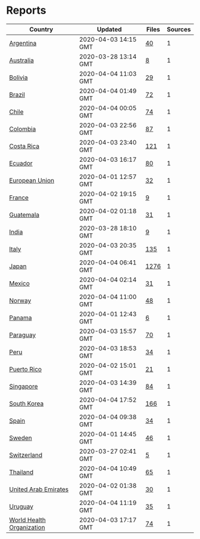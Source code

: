 # Reports

| Country | Updated | Files | Sources |
| --- | --- | --- | --- |
| [Argentina](ar/README.md) | 2020-04-03 14:15 GMT | [40](ar/README.md) | 1 |
| [Australia](au/README.md) | 2020-03-28 13:14 GMT | [8](au/README.md) | 1 |
| [Bolivia](bo/README.md) | 2020-04-04 11:03 GMT | [29](bo/README.md) | 1 |
| [Brazil](br/README.md) | 2020-04-04 01:49 GMT | [72](br/README.md) | 1 |
| [Chile](cl/README.md) | 2020-04-04 00:05 GMT | [74](cl/README.md) | 1 |
| [Colombia](co/README.md) | 2020-04-03 22:56 GMT | [87](co/README.md) | 1 |
| [Costa Rica](cr/README.md) | 2020-04-03 23:40 GMT | [121](cr/README.md) | 1 |
| [Ecuador](ec/README.md) | 2020-04-03 16:17 GMT | [80](ec/README.md) | 1 |
| [European Union](eu/README.md) | 2020-04-01 12:57 GMT | [32](eu/README.md) | 1 |
| [France](fr/README.md) | 2020-04-02 19:15 GMT | [9](fr/README.md) | 1 |
| [Guatemala](gt/README.md) | 2020-04-02 01:18 GMT | [31](gt/README.md) | 1 |
| [India](in/README.md) | 2020-03-28 18:10 GMT | [9](in/README.md) | 1 |
| [Italy](it/README.md) | 2020-04-03 20:35 GMT | [135](it/README.md) | 1 |
| [Japan](jp/README.md) | 2020-04-04 06:41 GMT | [1276](jp/README.md) | 1 |
| [Mexico](mx/README.md) | 2020-04-04 02:14 GMT | [31](mx/README.md) | 1 |
| [Norway](no/README.md) | 2020-04-04 11:00 GMT | [48](no/README.md) | 1 |
| [Panama](pa/README.md) | 2020-04-01 12:43 GMT | [6](pa/README.md) | 1 |
| [Paraguay](py/README.md) | 2020-04-03 15:57 GMT | [70](py/README.md) | 1 |
| [Peru](pe/README.md) | 2020-04-03 18:53 GMT | [34](pe/README.md) | 1 |
| [Puerto Rico](pr/README.md) | 2020-04-02 15:01 GMT | [21](pr/README.md) | 1 |
| [Singapore](sg/README.md) | 2020-04-03 14:39 GMT | [84](sg/README.md) | 1 |
| [South Korea](kr/README.md) | 2020-04-04 17:52 GMT | [166](kr/README.md) | 1 |
| [Spain](es/README.md) | 2020-04-04 09:38 GMT | [34](es/README.md) | 1 |
| [Sweden](se/README.md) | 2020-04-01 14:45 GMT | [46](se/README.md) | 1 |
| [Switzerland](ch/README.md) | 2020-03-27 02:41 GMT | [5](ch/README.md) | 1 |
| [Thailand](th/README.md) | 2020-04-04 10:49 GMT | [65](th/README.md) | 1 |
| [United Arab Emirates](ae/README.md) | 2020-04-02 01:38 GMT | [30](ae/README.md) | 1 |
| [Uruguay](uy/README.md) | 2020-04-04 11:19 GMT | [35](uy/README.md) | 1 |
| [World Health Organization](who/README.md) | 2020-04-03 17:17 GMT | [74](who/README.md) | 1 |
